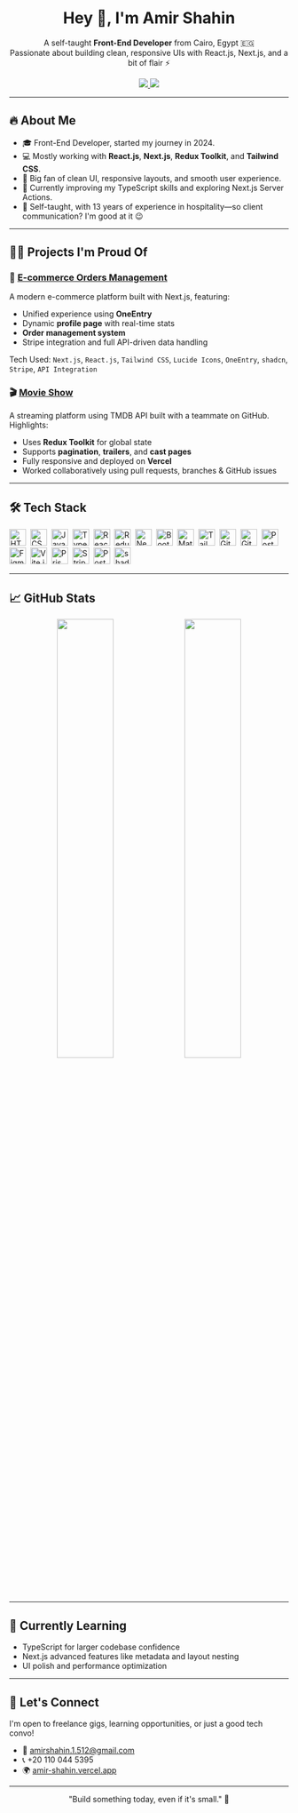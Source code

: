 <h1 align="center">Hey 👋, I'm Amir Shahin</h1>
<p align="center">
  A self-taught <strong>Front-End Developer</strong> from Cairo, Egypt 🇪🇬<br/>
  Passionate about building clean, responsive UIs with React.js, Next.js, and a bit of flair ⚡
</p>

<p align="center">
  <a href="https://amir-shahin.vercel.app/" target="_blank">
    <img src="https://img.shields.io/badge/Portfolio-Amir%20Shahin-blue?style=flat-square&logo=vercel" />
  </a>
  <a href="https://www.linkedin.com/in/amir-shahin-7a1a80360/" target="_blank">
    <img src="https://img.shields.io/badge/LinkedIn-Amir%20Shahin-0077B5?style=flat-square&logo=linkedin" />
  </a>
 
</p>

---

## 🔥 About Me

- 🎓 Front-End Developer, started my journey in 2024.
- 💻 Mostly working with **React.js**, **Next.js**, **Redux Toolkit**, and **Tailwind CSS**.
- 📡 Big fan of clean UI, responsive layouts, and smooth user experience.
- 🎯 Currently improving my TypeScript skills and exploring Next.js Server Actions.
- 🧠 Self-taught, with 13 years of experience in hospitality—so client communication? I'm good at it 😉

---

## 👨‍💻 Projects I'm Proud Of

### 🛒 [E-commerce Orders Management](https://trend-trove-opal.vercel.app/)
A modern e-commerce platform built with Next.js, featuring:

- Unified experience using **OneEntry**
- Dynamic **profile page** with real-time stats
- **Order management system**
- Stripe integration and full API-driven data handling

Tech Used: `Next.js`, `React.js`, `Tailwind CSS`, `Lucide Icons`, `OneEntry`, `shadcn`, `Stripe`, `API Integration`

### 🎬 [Movie Show](https://movie-show-blond.vercel.app/)
A streaming platform using TMDB API built with a teammate on GitHub. Highlights:

- Uses **Redux Toolkit** for global state
- Supports **pagination**, **trailers**, and **cast pages**
- Fully responsive and deployed on **Vercel**
- Worked collaboratively using pull requests, branches & GitHub issues

---

## 🛠️ Tech Stack

<p align="left">
  <img title="HTML5" src="https://cdn.jsdelivr.net/gh/devicons/devicon/icons/html5/html5-original.svg" width="30" />&nbsp;
  <img title="CSS3" src="https://cdn.jsdelivr.net/gh/devicons/devicon/icons/css3/css3-original.svg" width="30" />&nbsp;
  <img title="JavaScript" src="https://cdn.jsdelivr.net/gh/devicons/devicon/icons/javascript/javascript-original.svg" width="30" />&nbsp;
  <img title="TypeScript" src="https://cdn.jsdelivr.net/gh/devicons/devicon/icons/typescript/typescript-original.svg" width="30" />&nbsp;
  <img title="React.js" src="https://cdn.jsdelivr.net/gh/devicons/devicon/icons/react/react-original.svg" width="30" />&nbsp;
  <img title="Redux Toolkit" src="https://cdn.jsdelivr.net/gh/devicons/devicon/icons/redux/redux-original.svg" width="30" />&nbsp;
  <img title="Next.js" src="https://cdn.jsdelivr.net/gh/devicons/devicon/icons/nextjs/nextjs-original.svg" width="30" />&nbsp;
  <img title="Bootstrap" src="https://cdn.jsdelivr.net/gh/devicons/devicon/icons/bootstrap/bootstrap-original.svg" width="30" />&nbsp;
  <img title="Material UI" src="https://cdn.jsdelivr.net/gh/devicons/devicon/icons/materialui/materialui-original.svg" width="30" />&nbsp;
  <img title="Tailwind CSS" src="https://www.vectorlogo.zone/logos/tailwindcss/tailwindcss-icon.svg" width="30" />&nbsp;
  <img title="Git" src="https://cdn.jsdelivr.net/gh/devicons/devicon/icons/git/git-original.svg" width="30" />&nbsp;
  <img title="GitHub" src="https://cdn.jsdelivr.net/gh/devicons/devicon/icons/github/github-original.svg" width="30" />&nbsp;
  <img title="Postman" src="https://cdn.jsdelivr.net/gh/devicons/devicon/icons/postman/postman-original.svg" width="30" />&nbsp;
  <img title="Figma" src="https://cdn.jsdelivr.net/gh/devicons/devicon/icons/figma/figma-original.svg" width="30" />&nbsp;
  <img title="Vite.js" src="https://cdn.jsdelivr.net/gh/devicons/devicon/icons/vite/vite-original.svg" width="30" />&nbsp;
  <img title="Prisma" src="https://cdn.jsdelivr.net/gh/devicons/devicon/icons/prisma/prisma-original.svg" width="30" />&nbsp;
  <img title="Stripe" src="https://cdn.simpleicons.org/stripe/635BFF" width="30" />&nbsp;
  <img title="PostgreSQL" src="https://cdn.simpleicons.org/postgresql/336791" width="30" />&nbsp;
  <img title="shadcn/ui" src="https://ui.shadcn.com/favicon.ico" width="30" />&nbsp;
</p>

---

## 📈 GitHub Stats

<p align="center">
  <img src="https://github-readme-stats.vercel.app/api?username=amirShahin-7&show_icons=true&theme=radical&hide=prs&count_private=true" width="45%" />
  <img src="https://github-readme-stats.vercel.app/api/top-langs/?username=amirShahin-7&layout=compact&theme=radical" width="45%" />
</p>

---

## 🌱 Currently Learning

- TypeScript for larger codebase confidence
- Next.js advanced features like metadata and layout nesting
- UI polish and performance optimization

---

## 🤝 Let's Connect

I'm open to freelance gigs, learning opportunities, or just a good tech convo!

- 📧 amirshahin.1.512@gmail.com  
- 📞 +20 110 044 5395  
- 🌍 [amir-shahin.vercel.app](https://amir-shahin.vercel.app/)

---

<p align="center">"Build something today, even if it's small." 🚀</p>
